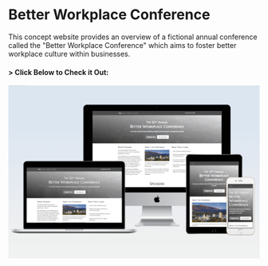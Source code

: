 # Better Workplace Conference

This concept website provides an overview of a fictional annual conference called the "Better Workplace Conference" which aims to foster better workplace culture within businesses.

#### > __Click Below to Check it Out:__
[![Better Workplace Conference](img/conference-responsive1.png)](https://aolaleye.github.io/better-workplace-conference/)

